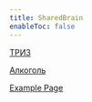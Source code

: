 ```yaml
---
title: SharedBrain
enableToc: false
---
```


[ТРИЗ](notes/triz.md)

[Алкоголь](notes/alcohol.md)



[Example Page](notes/example.md)




